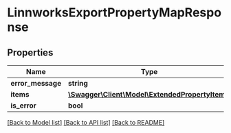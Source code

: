 # LinnworksExportPropertyMapResponse

## Properties
Name | Type | Description | Notes
------------ | ------------- | ------------- | -------------
**error_message** | **string** |  | [optional] 
**items** | [**\Swagger\Client\Model\ExtendedPropertyItem[]**](ExtendedPropertyItem.md) |  | [optional] 
**is_error** | **bool** |  | [optional] 

[[Back to Model list]](../../README.md#documentation-for-models) [[Back to API list]](../../README.md#documentation-for-api-endpoints) [[Back to README]](../../README.md)

